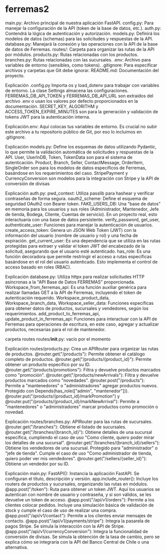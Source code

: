 # ferremas2
main.py: Archivo principal de nuestra aplicación FastAPI.
config.py: Para manejar la configuración de la API (token de la base de datos, etc.).
auth.py: Contendrá la lógica de autenticación y autorización.
models.py: Definirá los modelos de datos (schemas) para las solicitudes y respuestas de la API.
database.py: Manejará la conexión y las operaciones con la API de la base de datos de Ferremas.
routes/: Carpeta para organizar las rutas de la API por módulos.
products.py: Rutas relacionadas con los productos.
branches.py: Rutas relacionadas con las sucursales.
.env: Archivo para variables de entorno (sensibles, como tokens).
.gitignore: Para especificar archivos y carpetas que Git debe ignorar.
README.md: Documentación del proyecto.


Explicación .config.py
Importa os y load_dotenv para trabajar con variables de entorno.
La clase Settings almacena las configuraciones.
FERREMAS_DB_API_TOKEN y FERREMAS_DB_API_URL son extraídos del archivo .env o usan los valores por defecto proporcionados en la documentación.
SECRET_KEY, ALGORITHM y ACCESS_TOKEN_EXPIRE_MINUTES son para la generación y validación de tokens JWT para la autenticación interna.

Explicación.env:
Aquí colocas tus variables de entorno. Es crucial no subir este archivo a tu repositorio público de Git, por eso lo incluimos en .gitignore.

Explicación models.py:
Define los esquemas de datos utilizando Pydantic, lo que permite la validación automática de solicitudes y respuestas de la API.
User, UserInDB, Token, TokenData son para el sistema de autenticación.
Product, Branch, Seller, ContactMessage, OrderItem, SingleOrder son para los modelos de datos específicos de Ferremas, basándose en los requerimientos del caso.
StripePayment y CurrencyConversion son modelos para la integración con Stripe y la API de conversión de divisas

Explicación auth.py:
pwd_context: Utiliza passlib para hashear y verificar contraseñas de forma segura.
oauth2_scheme: Define el esquema de seguridad OAuth2 con Bearer token.
FAKE_USERS_DB: Una "base de datos" en memoria para los usuarios y sus roles (Administrador, Mantenedor, Jefe de tienda, Bodega, Cliente, Cuentas de servicio). En un proyecto real, esto interactuaría con una base de datos persistente.
verify_password, get_user, authenticate_user: Funciones para manejar la autenticación de usuarios.
create_access_token: Genera un JSON Web Token (JWT) con la información del usuario (nombre de usuario y rol) y una fecha de expiración.
get_current_user: Es una dependencia que se utiliza en las rutas protegidas para extraer y validar el token JWT del encabezado de la solicitud, asegurando que el usuario esté autenticado.
has_role: Es una función decoradora que permite restringir el acceso a rutas específicas basándose en el rol del usuario autenticado. Esto implementa el control de acceso basado en roles (RBAC).

Explicación database.py:
Utiliza httpx para realizar solicitudes HTTP asíncronas a la "API Base de Datos FERREMAS" proporcionada.
Workspace_from_ferremas_api: Es una función auxiliar genérica para realizar llamadas GET a la API de Ferremas, incluyendo el token de autenticación requerido.
Workspace_product_data, Workspace_branch_data, Workspace_seller_data: Funciones específicas para obtener datos de productos, sucursales y vendedores, según los requerimientos.
add_product_to_ferremas_api, update_product_in_ferremas_api: Funciones para interactuar con la API de Ferremas para operaciones de escritura, en este caso, agregar y actualizar productos, necesarias para el rol de mantenedor.

carpeta routes
routes/__init__.py: vacío por el momento

Explicación routes/products.py:
Crea un APIRouter para organizar las rutas de productos.
@router.get("/products"): Permite obtener el catálogo completo de productos.
@router.get("/products/{product_id}"): Permite obtener un producto específico por su ID.
@router.get("/products/promotions"): Filtra y devuelve productos marcados como "promoción".
@router.get("/products/newArrivals"): Filtra y devuelve productos marcados como "novedades".
@router.post("/products"): Permite a "mantenedores" o "administradores" agregar productos nuevos. Protegido con Depends(has_role(["admin", "mantenedor"])).
@router.put("/products/{product_id}/markPromotion") y @router.put("/products/{product_id}/markNewArrival"): Permite a "mantenedores" o "administradores" marcar productos como promoción o novedad.

Explicación routes/branches.py:
APIRouter para las rutas de sucursales.
@router.get("/branches"): Obtiene el listado de sucursales.
@router.get("/branches/{branch_id}"): Obtiene detalles de una sucursal específica, cumpliendo el caso de uso "Como cliente, quiero poder mirar los detalles de una sucursal".
@router.get("/branches/{branch_id}/sellers"): Obtiene los vendedores de una sucursal. Protegido para "administrador" o "jefe de tienda". Cumple el caso de uso "Como administrador de tienda, quiero poder ver mis vendedores".
@router.get("/sellers/{seller_id}"): Obtiene un vendedor por su ID.

Explicación  main.py:
FastAPI(): Instancia la aplicación FastAPI. Se configuran el título, descripción y versión.
app.include_router(): Incluye los routers de productos y sucursales, organizando las rutas en módulos.
@app.post("/token"): Ruta para obtener un token JWT. Aquí los usuarios se autentican con nombre de usuario y contraseña, y si son válidos, se les devuelve un token de acceso.
@app.post("/api/v1/orders"): Permite a los clientes colocar pedidos. Incluye una simulación básica de validación de stock y cumple el caso de uso de realizar una compra.
@app.post("/api/v1/contact"): Permite a los clientes enviar mensajes de contacto.
@app.post("/api/v1/payments/stripe"): Integra la pasarela de pagos Stripe. Se simula la interacción con la API de Stripe.
@app.post("/api/v1/currencyConversion"): Integra la funcionalidad de conversión de divisas. Se simula la obtención de la tasa de cambio, pero se explica cómo se integraría con la API del Banco Central de Chile o una alternativa.
